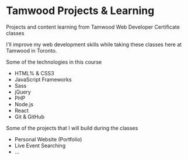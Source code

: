 # Tamwood Projects & Learning
Projects and content learning from Tamwood Web Developer Certificate classes

I'll improve my web development skills while taking these classes here at Tamwood in Toronto.

Some of the technologies in this course
+ HTML% & CSS3
+ JavaScript Frameworks
+ Sass
+ jQuery
+ PHP
+ Node.js
+ React
+ Git & GitHub

Some of the projects that I will build during the classes 
+ Personal Website (Portfolio)
+ Live Event Searching
+ ...
  
